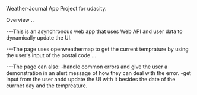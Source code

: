 Weather-Journal App Project for udacity.

Overview ..

---This is an asynchronous web app that uses Web API and user data to dynamically update the UI.

---The page uses openweathermap to get the current temprature by using the user's input of the postal code ...

---The page can also:
-handle common errors and give the user a demonstration in an alert message of how they can deal with the error.
-get input from the user andd update the UI with it besides the date of the currnet day and the tempreature.

